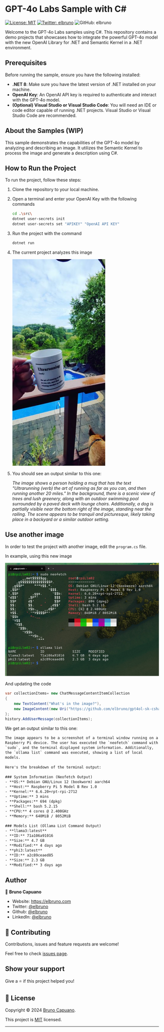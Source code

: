 # GPT-4o Labs Sample with C#

[![License: MIT](https://img.shields.io/badge/License-MIT-yellow.svg)](/LICENSE)
[![Twitter: elbruno](https://img.shields.io/twitter/follow/elbruno.svg?style=social)](https://twitter.com/elbruno)
![GitHub: elbruno](https://img.shields.io/github/followers/elbruno?style=social)

Welcome to the GPT-4o Labs samples using C#. This repository contains a demo projects that showcases how to integrate the powerful GPT-4o model with the new OpenAI Library for .NET and Semantic Kernel in a .NET environment.

## Prerequisites

Before running the sample, ensure you have the following installed:
- **.NET 8**: Make sure you have the latest version of .NET installed on your machine.
- **OpenAI Key**: An OpenAI API key is required to authenticate and interact with the GPT-4o model.
- **(Optional) Visual Studio or Visual Studio Code**: You will need an IDE or code editor capable of running .NET projects. Visual Studio or Visual Studio Code are recommended.

## About the Samples (WIP)

This sample demonstrates the capabilities of the GPT-4o model by analyzing and describing an image. It utilizes the Semantic Kernel to process the image and generate a description using C#.

## How to Run the Project

To run the project, follow these steps:
1. Clone the repository to your local machine.
1. Open a terminal and enter your OpenAI Key with the following commands 
    ```bash
    cd .\src\
    dotnet user-secrets init
    dotnet user-secrets set "APIKEY" "OpenAI API KEY"
    ```

1. Run the project with the command
    ```bash
    dotnet run
    ```

1.  The current project analyzes this image

    ![Ultra running mug](/imgs/ultrarunningmug.png)

1. You should see an output similar to this one:

    *The image shows a person holding a mug that has the text "Ultrarunning (verb) the art of running as far as you can, and then running another 20 miles." In the background, there is a scenic view of trees and lush greenery, along with an outdoor swimming pool surrounded by a paved deck with lounge chairs. Additionally, a dog is partially visible near the bottom right of the image, standing near the railing. The scene appears to be tranquil and picturesque, likely taking place in a backyard or a similar outdoor setting.*



## Use another image

In order to test the project with another image, edit the `program.cs` file.

In example, using this new image

![Bruno Standing in a podium](/imgs/rpi5.png)

And updating the code

```csharp
var collectionItems= new ChatMessageContentItemCollection
{
    new TextContent("What's in the image?"),
    new ImageContent(new Uri("https://github.com/elbruno/gpt4ol-sk-csharp/blob/main/imgs/rpi5.png?raw=true"))
};
history.AddUserMessage(collectionItems);
```

We get an output similar to this one:

    The image appears to be a screenshot of a terminal window running on a Raspberry Pi device. The user has executed the `neofetch` command with `sudo`, and the terminal displayed system information. Additionally, the `ollama list` command was executed, showing a list of local models.

    Here's the breakdown of the terminal output:

    ### System Information (Neofetch Output)
    - **OS:** Debian GNU/Linux 12 (bookworm) aarch64
    - **Host:** Raspberry Pi 5 Model B Rev 1.0
    - **Kernel:** 6.6.20+rpt-rpi-2712
    - **Uptime:** 3 mins
    - **Packages:** 694 (dpkg)
    - **Shell:** bash 5.2.15
    - **CPU:** 4 cores @ 2.400GHz
    - **Memory:** 640MiB / 8052MiB

    ### Models List (Ollama List Command Output)
    - **llama3:latest**
    - **ID:** 71a106a91016
    - **Size:** 4.7 GB
    - **Modified:** 4 days ago
    - **phi3:latest**
    - **ID:** a2c89ceaed85
    - **Size:** 2.3 GB
    - **Modified:** 3 days ago


## Author

👤 **Bruno Capuano**

* Website: https://elbruno.com
* Twitter: [@elbruno](https://twitter.com/elbruno)
* Github: [@elbruno](https://github.com/elbruno)
* LinkedIn: [@elbruno](https://linkedin.com/in/elbruno)

## 🤝 Contributing

Contributions, issues and feature requests are welcome!

Feel free to check [issues page](https://github.com/elbruno/gpt4ol-sk-csharp//issues).

## Show your support

Give a ⭐️ if this project helped you!


## 📝 License

Copyright &copy; 2024 [Bruno Capuano](https://github.com/elbruno).

This project is [MIT](/LICENSE) licensed.

***
